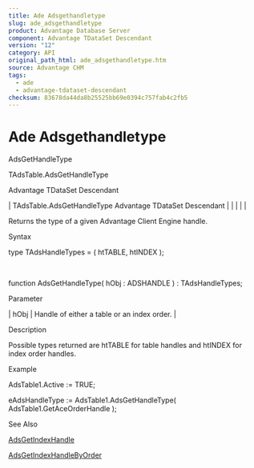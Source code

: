 ```yaml
---
title: Ade Adsgethandletype
slug: ade_adsgethandletype
product: Advantage Database Server
component: Advantage TDataSet Descendant
version: "12"
category: API
original_path_html: ade_adsgethandletype.htm
source: Advantage CHM
tags:
  - ade
  - advantage-tdataset-descendant
checksum: 83678da44da8b25525bb69e0394c757fab4c2fb5
---
```


# Ade Adsgethandletype

AdsGetHandleType

TAdsTable.AdsGetHandleType

Advantage TDataSet Descendant

| TAdsTable.AdsGetHandleType  Advantage TDataSet Descendant |  |  |  |  |

Returns the type of a given Advantage Client Engine handle.

Syntax

type TAdsHandleTypes = ( htTABLE, htINDEX );

 

function AdsGetHandleType( hObj : ADSHANDLE ) : TAdsHandleTypes;

Parameter

| hObj | Handle of either a table or an index order. |

Description

Possible types returned are htTABLE for table handles and htINDEX for index order handles.

Example

AdsTable1.Active := TRUE;

eAdsHandleType := AdsTable1.AdsGetHandleType( AdsTable1.GetAceOrderHandle );

See Also

[AdsGetIndexHandle](ade_adsgetindexhandle.md)

[AdsGetIndexHandleByOrder](ade_adsgetindexhandlebyorder.md)
